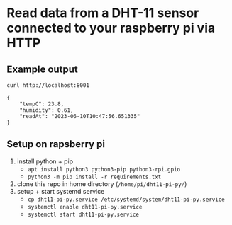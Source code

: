 # Read data from a DHT-11 sensor connected to your raspberry pi via HTTP

## Example output
`curl http://localhost:8001`
```
{
    "tempC": 23.8, 
    "humidity": 0.61, 
    "readAt": "2023-06-10T10:47:56.651335"
}
```

## Setup on rapsberry pi
1. install python + pip
   * `apt install python3 python3-pip python3-rpi.gpio`
   * `python3 -m pip install -r requirements.txt`
2. clone this repo in home directory (`/home/pi/dht11-pi-py/`) 
3. setup + start systemd service
   * `cp dht11-pi-py.service /etc/systemd/system/dht11-pi-py.service`
   * `systemctl enable dht11-pi-py.service`
   * `systemctl start dht11-pi-py.service`




